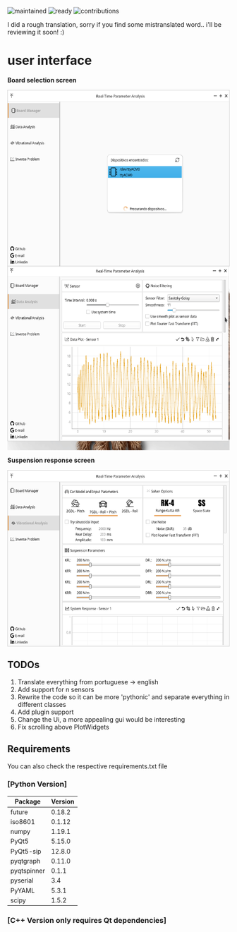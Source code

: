 ![maintained](https://img.shields.io/maintenance/yes/2020?label=Maintained?&style=flat-square)
![ready](https://img.shields.io/maintenance/no/2020?label=Ready%20to%20be%20Released?&style=flat-square)
![contributions](https://img.shields.io/badge/Contribution-Welcome-brightgreen&?style=flat-square)

I did a rough translation, sorry if you find some mistranslated word.. i'll be reviewing it soon! :)

# user interface

<div>
  
<p align="left"><b>Board selection screen</b></p>
  
<a>
<img src="https://raw.githubusercontent.com/dferrazc/IPRJ/master/TCC/TCC_Vib_Analysis/Vib_Screen_1.png" align="center" height="400px">
</a>     

  
<a>
<img src="https://github.com/dferrazc/IPRJ/blob/master/TCC/TCC_Vib_Analysis/RTPA.gif" align="center" height="417px">
</a>      


<p align="left"><b>Suspension response screen</b></p>
  
  
<a>
<img src="https://raw.githubusercontent.com/dferrazc/IPRJ/master/TCC/TCC_Vib_Analysis/Vib_Screen_2.png" align="center" height="400px">
</a>
</div>

<p align = "left">
  
## TODOs
1. Translate everything from portuguese -> english
2. Add support for n sensors
3. Rewrite the code so it can be more 'pythonic' and separate everything in different classes
4. Add plugin support
5. Change the Ui, a more appealing gui would be interesting
6. Fix scrolling above PlotWidgets
</p>

## Requirements
You can also check the respective requirements.txt file

### [Python Version]
|   Package | Version|
|-----------|--------|
|future     | 0.18.2 |
|iso8601    | 0.1.12 |
|numpy      | 1.19.1 |
|PyQt5      | 5.15.0 |
|PyQt5-sip  | 12.8.0 |
|pyqtgraph  | 0.11.0 |
|pyqtspinner| 0.1.1  |
|pyserial   | 3.4    |
|PyYAML     | 5.3.1  |
|scipy      | 1.5.2  |


### [C++ Version only requires Qt dependencies]

